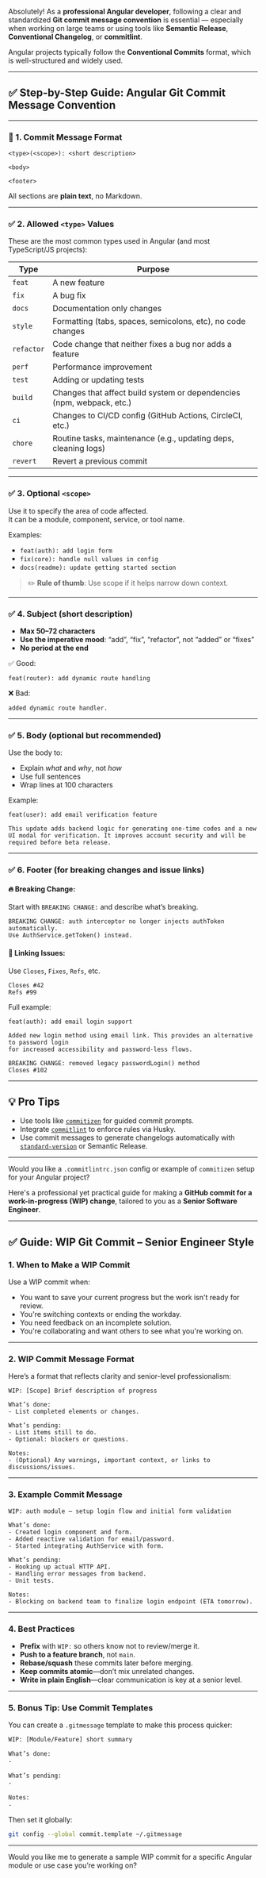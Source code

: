 Absolutely! As a **professional Angular developer**, following a clear and standardized **Git commit message convention** is essential — especially when working on large teams or using tools like **Semantic Release**, **Conventional Changelog**, or **commitlint**.

Angular projects typically follow the **Conventional Commits** format, which is well-structured and widely used.

---

## ✅ Step-by-Step Guide: Angular Git Commit Message Convention

---

### 📌 1. **Commit Message Format**

```text
<type>(<scope>): <short description>

<body>

<footer>
```

All sections are **plain text**, no Markdown.

---

### ✅ 2. **Allowed `<type>` Values**

These are the most common types used in Angular (and most TypeScript/JS projects):

| Type       | Purpose                                                               |
| ---------- | --------------------------------------------------------------------- |
| `feat`     | A new feature                                                         |
| `fix`      | A bug fix                                                             |
| `docs`     | Documentation only changes                                            |
| `style`    | Formatting (tabs, spaces, semicolons, etc), no code changes           |
| `refactor` | Code change that neither fixes a bug nor adds a feature               |
| `perf`     | Performance improvement                                               |
| `test`     | Adding or updating tests                                              |
| `build`    | Changes that affect build system or dependencies (npm, webpack, etc.) |
| `ci`       | Changes to CI/CD config (GitHub Actions, CircleCI, etc.)              |
| `chore`    | Routine tasks, maintenance (e.g., updating deps, cleaning logs)       |
| `revert`   | Revert a previous commit                                              |

---

### ✅ 3. **Optional `<scope>`**

Use it to specify the area of code affected.  
It can be a module, component, service, or tool name.

Examples:

- `feat(auth): add login form`
- `fix(core): handle null values in config`
- `docs(readme): update getting started section`

> ✏️ **Rule of thumb**: Use scope if it helps narrow down context.

---

### ✅ 4. **Subject (short description)**

- **Max 50–72 characters**
- **Use the imperative mood**: “add”, “fix”, “refactor”, not “added” or “fixes”
- **No period at the end**

✅ Good:

```text
feat(router): add dynamic route handling
```

❌ Bad:

```text
added dynamic route handler.
```

---

### ✅ 5. **Body (optional but recommended)**

Use the body to:

- Explain _what_ and _why_, not _how_
- Use full sentences
- Wrap lines at 100 characters

Example:

```text
feat(user): add email verification feature

This update adds backend logic for generating one-time codes and a new
UI modal for verification. It improves account security and will be
required before beta release.
```

---

### ✅ 6. **Footer (for breaking changes and issue links)**

#### 🔥 Breaking Change:

Start with `BREAKING CHANGE:` and describe what’s breaking.

```text
BREAKING CHANGE: auth interceptor no longer injects authToken automatically.
Use AuthService.getToken() instead.
```

#### 🧩 Linking Issues:

Use `Closes`, `Fixes`, `Refs`, etc.

```text
Closes #42
Refs #99
```

Full example:

```text
feat(auth): add email login support

Added new login method using email link. This provides an alternative to password login
for increased accessibility and password-less flows.

BREAKING CHANGE: removed legacy passwordLogin() method
Closes #102
```

---

## 💡 Pro Tips

- Use tools like [`commitizen`](https://github.com/commitizen/cz-cli) for guided commit prompts.
- Integrate [`commitlint`](https://commitlint.js.org/) to enforce rules via Husky.
- Use commit messages to generate changelogs automatically with [`standard-version`](https://github.com/conventional-changelog/standard-version) or Semantic Release.

---

Would you like a `.commitlintrc.json` config or example of `commitizen` setup for your Angular project?

Here's a professional yet practical guide for making a **GitHub commit for a work-in-progress (WIP) change**, tailored to you as a **Senior Software Engineer**.

---

## ✅ Guide: WIP Git Commit – Senior Engineer Style

### 1. **When to Make a WIP Commit**

Use a WIP commit when:

- You want to save your current progress but the work isn't ready for review.
- You're switching contexts or ending the workday.
- You need feedback on an incomplete solution.
- You're collaborating and want others to see what you're working on.

---

### 2. **WIP Commit Message Format**

Here’s a format that reflects clarity and senior-level professionalism:

```
WIP: [Scope] Brief description of progress

What’s done:
- List completed elements or changes.

What’s pending:
- List items still to do.
- Optional: blockers or questions.

Notes:
- (Optional) Any warnings, important context, or links to discussions/issues.
```

---

### 3. **Example Commit Message**

```
WIP: auth module – setup login flow and initial form validation

What’s done:
- Created login component and form.
- Added reactive validation for email/password.
- Started integrating AuthService with form.

What’s pending:
- Hooking up actual HTTP API.
- Handling error messages from backend.
- Unit tests.

Notes:
- Blocking on backend team to finalize login endpoint (ETA tomorrow).
```

---

### 4. **Best Practices**

- **Prefix** with `WIP:` so others know not to review/merge it.
- **Push to a feature branch**, not `main`.
- **Rebase/squash** these commits later before merging.
- **Keep commits atomic**—don’t mix unrelated changes.
- **Write in plain English**—clear communication is key at a senior level.

---

### 5. **Bonus Tip: Use Commit Templates**

You can create a `.gitmessage` template to make this process quicker:

```txt
WIP: [Module/Feature] short summary

What’s done:
-

What’s pending:
-

Notes:
-
```

Then set it globally:

```bash
git config --global commit.template ~/.gitmessage
```

---

Would you like me to generate a sample WIP commit for a specific Angular module or use case you’re working on?
